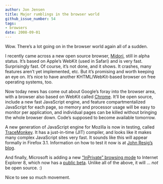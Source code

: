 ```yaml
---
author: Jon Jensen
title: Major rumblings in the browser world
github_issue_number: 54
tags:
- browsers
date: 2008-09-01
---
```


Wow. There’s a lot going on in the browser world again all of a sudden.

I recently came across a new open source browser, [Midori](http://midori-browser.org/), still in alpha status. It’s based on Apple’s WebKit (used in Safari) and is very fast. Surprisingly fast. Of course, it’s not done, and it shows. It crashes, many features aren’t yet implemented, etc. But it’s promising and worth keeping an eye on. It’s nice to have another KHTML/WebKit-based browser on free operating systems, too.

Now today news has come out about Google’s foray into the browser area, with a browser also based on WebKit called [Chrome](http://blogoscoped.com/archive/2008-09-01-n47.html). It’ll be open source, include a new fast JavaScript engine, and feature compartmentalized JavaScript for each page, so memory and processor usage will be easy to monitor per application, and individual pages can be killed without bringing the whole browser down. Code’s supposed to become available tomorrow.

A new generation of JavaScript engine for Mozilla is now in testing, called [TraceMonkey](https://web.archive.org/web/20080913020947/http://weblogs.mozillazine.org/roadmap/archives/2008/08/tracemonkey_javascript_lightsp.html). It has a just-in-time (JIT) compiler, and looks like it makes many complex JavaScript sites very fast. It sounds like this will appear formally in Firefox 3.1. Information on how to test it now is at [John Resig’s blog](https://johnresig.com/blog/tracemonkey/).

And finally, Microsoft is adding a new [“InPrivate” browsing mode](https://blogs.msdn.com/ie/archive/2008/08/25/ie8-and-privacy.aspx) to Internet Explorer 8, which now has a [public beta](https://web.archive.org/web/20080902003603/http://www.microsoft.com/windows/internet-explorer/beta/). Unlike all of the above, it will ... *not* be open source. :)

Nice to see so much movement.

